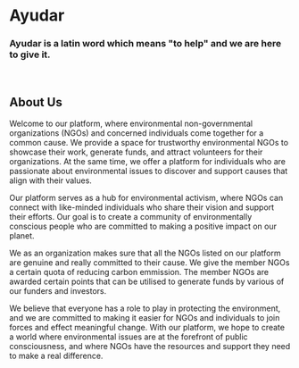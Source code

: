<h1>Ayudar</h1>
<h3>Ayudar is a latin word which means "to help" and we are here to give it.</h3>
<br>
<h2>About Us</h2>
<p>Welcome to our platform, where environmental non-governmental organizations (NGOs) and concerned individuals come together for a common cause. We provide a space for trustworthy environmental NGOs to showcase their work, generate funds, and attract volunteers for their organizations. At the same time, we offer a platform for individuals who are passionate about environmental issues to discover and support causes that align with their values.

Our platform serves as a hub for environmental activism, where NGOs can connect with like-minded individuals who share their vision and support their efforts. Our goal is to create a community of environmentally conscious people who are committed to making a positive impact on our planet.

We as an organization makes sure that all the NGOs listed on our platform are genuine and really committed to their cause. We give the member NGOs a certain quota of reducing carbon emmission. The member NGOs are awarded certain points that can be utilised to generate funds by various of our funders and investors.

We believe that everyone has a role to play in protecting the environment, and we are committed to making it easier for NGOs and individuals to join forces and effect meaningful change. With our platform, we hope to create a world where environmental issues are at the forefront of public consciousness, and where NGOs have the resources and support they need to make a real difference.</p>
